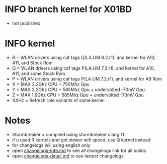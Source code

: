 # INFO branch kernel for X01BD
* not published

# INFO kernel
* R = WLAN drivers using caf tags Q(LA.UM.8.2.r1), and kernel for A10, A11, and Stock Rom
* Q = WLAN drivers using caf tags P(LA.UM.7.2.r1), and kernel for A10, A11, and some Stock Rom
* P = WLAN drivers using caf tags P(LA.UM.7.2.r1), and kernel for A9 Rom
* X = MAX 2.2Ghz CPU + 750Mhz Gpu
* Y = MAX 2.2Ghz CPU + 585Mhz Gpu + undervolted -70mV Gpu
* Z = MAX 1.9Ghz CPU + 585Mhz Gpu + undervolted -70mV Gpu
* XXHz = Refresh rate variants of same kernel

# Notes
* Stormbreaker = compiled using stormbreaker clang 11
* if u used R kernels and got slower wifi speed, use Q kernel instead
* for changelogs will using english only
* open <a href="https://github.com/ZyCromerZ/android_kernel_asus_sdm660/blob/changelogs/changelogs-info.md">changelogs-info.md</a> to see all changelogs link for all builds
* open <a href="https://github.com/ZyCromerZ/android_kernel_asus_sdm660/blob/changelogs/changelogs-detail.md">changelogs-detail.md</a> to see lastest changelogs